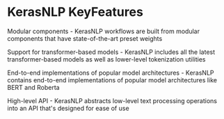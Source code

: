 # KerasNLP KeyFeatures

Modular components - KerasNLP workflows are built from modular components that have state-of-the-art preset weights

Support for transformer-based models - KerasNLP includes all the latest transformer-based models as well as lower-level tokenization utilities

End-to-end implementations of popular model architectures - KerasNLP contains end-to-end implementations of popular model architectures like BERT and Roberta

High-level API - KerasNLP abstracts low-level text processing operations into an API that's designed for ease of use

